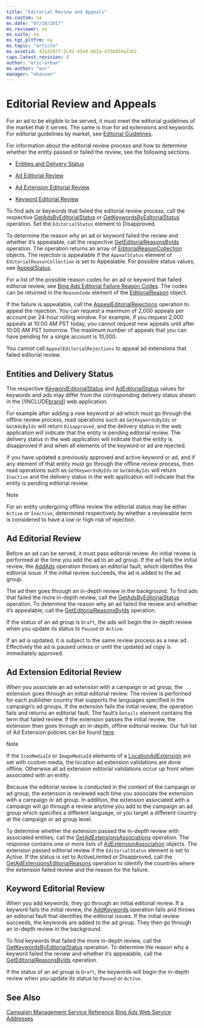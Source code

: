 ```yaml
---
title: "Editorial Review and Appeals"
ms.custom: na
ms.date: "07/10/2017"
ms.reviewer: na
ms.suite: na
ms.tgt_pltfrm: na
ms.topic: "article"
ms.assetid: 431d287f-2c42-45e4-b62a-d338d54a22b2
caps.latest.revision: 4
author: "eric-urban"
ms.author: "eur"
manager: "ehansen"
---
```

# Editorial Review and Appeals
For an ad to be eligible to be served, it must meet the editorial guidelines of the market that it serves. The same is true for ad extensions and keywords. For editorial guidelines by market, see [Editorial Guidelines](http://advertise.bingads.microsoft.com/editorial-guidelines).

For information about the editorial review process and how to determine whether the entity passed or failed the review, see the following sections.

-   [Entities and Delivery Status](#entitydeliverystatus)

-   [Ad Editorial Review](#adeditorialreview)

-   [Ad Extension Editorial Review](#adextensioneditorialreview)

-   [Keyword Editorial Review](#keywordeditorialreview)

To find ads or keywords that failed the editorial review process, call the respective [GetAdsByEditorialStatus](http://msdn.microsoft.com/library/0faf6178-4fc8-40b4-9ba5-9e5cdd21ce96) or [GetKeywordsByEditorialStatus](http://msdn.microsoft.com/library/d94ae758-2fc3-47b4-a041-377c0d9498b9) operation. Set the `EditorialStatus` element to Disapproved.

To determine the reason why an ad or keyword failed the review and whether it’s appealable, call the respective [GetEditorialReasonsByIds](http://msdn.microsoft.com/library/c6c8b301-c2d3-4f50-82a6-47fa74f59e22) operation. The operation returns an array of [EditorialReasonCollection](http://msdn.microsoft.com/library/ab58a13a-3e7c-4f55-81b0-d60d7854b261) objects. The rejection is appealable if the `AppealStatus` element of `EditorialReasonCollection` is set to Appealable. For possible status values, see [AppealStatus](http://msdn.microsoft.com/library/c30bf88f-f5bc-4388-8f7e-b1672093ec32).

For a list of the possible reason codes for an ad or keyword that failed editorial review, see [Bing Ads Editorial Failure Reason Codes](../Topic/Bing%20Ads%20Editorial%20Failure%20Reason%20Codes.md). The codes can be returned in the `ReasonCode` element of the [EditorialReason](http://msdn.microsoft.com/library/8855cb88-dd05-4e4f-9059-e15718849c43) object.

If the failure is appealable, call the [AppealEditorialRejections](http://msdn.microsoft.com/library/ba87645c-f131-4a6a-addc-53e459f633a2) operation to appeal the rejection. You can request a maximum of 2,000 appeals per account per 24-hour rolling window. For example, if you request 2,000 appeals at 10:00 AM PST today, you cannot request new appeals until after 10:00 AM PST tomorrow. The maximum number of appeals that you can have pending for a single account is 10,000.

You cannot call `AppealEditorialRejections` to appeal ad extensions that failed editorial review.

## <a name="entitydeliverystatus"></a>Entities and Delivery Status
The respective [KeywordEditorialStatus](http://msdn.microsoft.com/library/f1b1c9e5-3989-4207-bf56-0f5fd7e17068) and [AdEditorialStatus](http://msdn.microsoft.com/library/e79f0dfa-2c74-4219-86a8-c2e1a1b810a0) values for keywords and ads may differ from the corresponding delivery status shown in the [!INCLUDE[brand](../guides/includes/brand.md)] web application.

For example after adding a new keyword or ad which must go through the offline review process, read operations such as `GetKeywordsByIds` or `GetAdsByIds` will return `Disapproved`, and the delivery status in the web application will indicate that the entity is pending editorial review. The delivery status in the web application will indicate that the entity is disapproved if and when all elements of the keyword or ad are rejected.

If you have updated a previously approved and active keyword or ad, and if any element of that entity must go through the offline review process, then read operations such as `GetKeywordsByIds` or `GetAdsByIds` will return `Inactive` and the delivery status in the web application will indicate that the entity is pending editorial review.

> [!NOTE]
> For an entity undergoing offline review the editorial status may be either `Active` or `Inactive`, determined respectively by whether a reviewable term is considered to have a low or high risk of rejection.

## <a name="adeditorialreview"></a>Ad Editorial Review
Before an ad can be served, it must pass editorial review. An initial review is performed at the time you add the ad to an ad group. If the ad fails the initial review, the [AddAds](http://msdn.microsoft.com/library/223bd85b-47d3-4156-8ce5-58f3ca34307f) operation throws an editorial fault, which identifies the editorial issue. If the initial review succeeds, the ad is added to the ad group.

The ad then goes through an in-depth review in the background. To find ads that failed the more in-depth review, call the [GetAdsByEditorialStatus](http://msdn.microsoft.com/library/0faf6178-4fc8-40b4-9ba5-9e5cdd21ce96) operation. To determine the reason why an ad failed the review and whether it’s appealable, call the [GetEditorialReasonsByIds](http://msdn.microsoft.com/library/c6c8b301-c2d3-4f50-82a6-47fa74f59e22) operation.

If the status of an ad group is `Draft`, the ads will begin the in-depth review when you update its status to `Paused` or `Active`.

If an ad is updated, it is subject to the same review process as a new ad. Effectively the ad is paused unless or until the updated ad copy is immediately approved.

## <a name="adextensioneditorialreview"></a>Ad Extension Editorial Review
When you associate an ad extension with a campaign or ad group, the extension goes through an initial editorial review. The review is performed for each publisher country that supports the languages specified in the campaign’s ad groups. If the extension fails the initial review, the operation fails and returns an editorial fault. The fault’s `Details` element contains the term that failed review. If the extension passes the initial review, the extension then goes through an in-depth, offline editorial review. Our full list of Ad Extension policies can be found [here](http://go.microsoft.com/fwlink?LinkId=746651). 

> [!NOTE]
> If the `IconMediaId` or `ImageMediaId` elements of a [LocationAdExtension](http://msdn.microsoft.com/library/90fb2536-bff4-4e96-a7b3-ae7cc13753b7) are set with custom media, the location ad extension validations are done offline. Otherwise all ad extension editorial validations occur up front when associated with an entity.

Because the editorial review is conducted in the context of the campaign or ad group, the extension is reviewed each time you associate the extension with a campaign or ad group. In addition, the extension associated with a campaign will go through a review anytime you add to the campaign an ad group which specifies a different language, or you target a different country at the campaign or ad group level.

To determine whether the extension passed the in-depth review with associated entities, call the [GetAdExtensionsAssociations](http://msdn.microsoft.com/library/9c972e9c-688a-4c72-8d19-41aeffaec383) operation. The response contains one or more lists of [AdExtensionAssociation](http://msdn.microsoft.com/library/60233ced-a506-459f-aba2-a76d294697f2) objects. The extension passed editorial review if the `EditorialStatus` element is set to Active. If the status is set to ActiveLimited or Disapproved, call the [GetAdExtensionsEditorialReasons](http://msdn.microsoft.com/library/e02a796d-a36d-49fc-b3b0-161be089c4dc) operation to identify the countries where the extension failed review and the reason for the failure.

## <a name="keywordeditorialreview"></a>Keyword Editorial Review
When you add keywords, they go through an initial editorial review. If a keyword fails the initial review, the [AddKeywords](http://msdn.microsoft.com/library/957a7fce-ed33-4bf4-a3c2-a1411e1573a0) operation fails and throws an editorial fault that identifies the editorial issues. If the initial review succeeds, the keywords are added to the ad group. They then go through an in-depth review in the background.

To find keywords that failed the more in-depth review, call the [GetKeywordsByEditorialStatus](http://msdn.microsoft.com/library/d94ae758-2fc3-47b4-a041-377c0d9498b9) operation. To determine the reason why a keyword failed the review and whether it’s appealable, call the [GetEditorialReasonsByIds](http://msdn.microsoft.com/library/c6c8b301-c2d3-4f50-82a6-47fa74f59e22) operation.

If the status of an ad group is `Draft`, the keywords will begin the in-depth review when you update its status to `Paused` or `Active`.

## See Also
[Campaign Management Service Reference](http://msdn.microsoft.com/library/5f50ed8a-6bca-4d30-8340-7290bc074f0e)
[Bing Ads Web Service Addresses](../Topic/Bing%20Ads%20Web%20Service%20Addresses.md)

